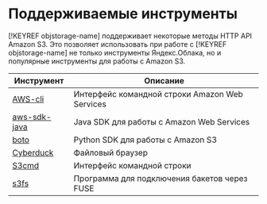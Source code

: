 # Поддерживаемые инструменты

[!KEYREF objstorage-name] поддерживает некоторые методы HTTP API Amazon S3. Это позволяет использовать при работе с [!KEYREF objstorage-name] не только инструменты Яндекс.Облака, но и популярные инструменты для работы с Amazon S3.

Инструмент | Описание 
----- | ----- 
[AWS-cli](aws-cli.md) | Интерфейс командной строки Amazon Web Services 
[aws-sdk-java](aws-sdk-java.md) | Java SDK для работы с Amazon Web Services
[boto](boto.md) | Python SDK для работы с Amazon S3 
[Cyberduck](cyberduck.md) | Файловый браузер 
[S3cmd](s3cmd.md) | Интерфейс командной строки
[s3fs](s3fs.md) | Программа для подключения бакетов через FUSE



